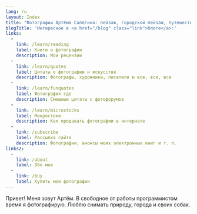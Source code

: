 ```yaml
---
lang: ru
layout: Index
title: "Фотографии Артёма Сапегина: пейзаж, городской пейзаж, путешествия, тревел, природа, собаки, фото"
blogTitle: 'Интересное в <a href="/blog" class="link">блоге</a>:'
links:
  -
    link: /learn/reading
    label: Книги о фотографии
    description: Мои рецензии
  -
    link: /learn/quotes
    label: Цитаты о фотографии и искусстве
    description: Фотографы, художники, писатели и все, все, все
  -
    link: /learn/funquotes
    label: Фотография где
    description: Смешные цитаты с фотофорумов
  -
    link: /learn/microstocks
    label: Микростоки
    description: Как продавать фотографии в интернете
  -
    link: /subscribe
    label: Рассылка сайта
    description: Фотографии, анонсы моих электронных книг и т. п.
links2:
  -
    link: /about
    label: Обо мне
  -
    link: /buy
    label: Купить мои фотографии
---
```


Привет! Меня зовут Артём. В свободное от работы программистом время я фотографирую. Люблю снимать природу, города и своих собак.
